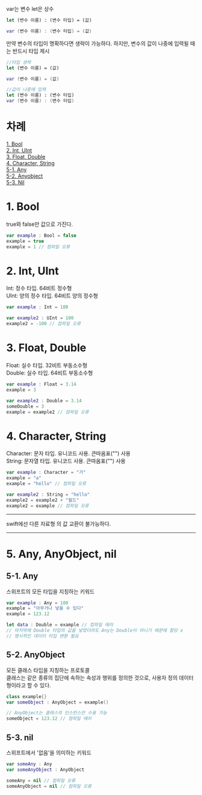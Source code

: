 var는 변수 let은 상수

```swift
let (변수 이름) : (변수 타입) = (값)

var (변수 이름) : (변수 타입) = (값)
```
만약 변수의 타입이 명확하다면 생략이 가능하다. 하지만, 변수의 값이 나중에 입력될 때는 반드시 타입 제시
```swift
//타입 생략
let (변수 이름) = (값)

var (변수 이름) = (값)

//값이 나중에 입력
let (변수 이름) : (변수 타입)
var (변수 이름) : (변수 타입)
```

# 차례
[1. Bool](#bool)<br>
[2. Int, UInt](#Int,-UInt)<br>
[3. Float, Double](#3-float-double)<br>
[4. Character, String](#4-character-string)<br>
[5-1. Any](#5-1-any)<br>
[5-2. Anyobject](#5-2-anyobject)<br>
[5-3. Nil](#5-3-nil)<br>
# 1. Bool
true와 false만 값으로 가진다.
```swift
var example : Bool = false
example = true
example = 1 // 컴파일 오류
```

# 2. Int, UInt
Int: 정수 타입. 64비트 정수형<br>
UInt: 양의 정수 타입. 64비트 양의 정수형
```swift
var example : Int = 100

var example2 : UInt = 100
example2 = -100 // 컴파일 오류
```

# 3. Float, Double
Float: 실수 타입. 32비트 부동소수형<br>
Double: 실수 타입. 64비트 부동소수형
```swift
var example : Float = 3.14
example = 3

var example2 : Double = 3.14
someDouble = 3
example = example2 // 컴파일 오류
```

# 4. Character, String
Character: 문자 타입. 유니코드 사용. 큰따옴표("") 사용<br>
String: 문자열 타입. 유니코드 사용. 큰따옴표("") 사용
```swift
var example : Character = "가"
example = "a"
example = "hello" // 컴파일 오류

var example2 : String = "hello"
example2 = example2 + "월드"
example2 = example // 컴파일 오류
```

------
swift에선 다른 자료형 의 값 교환이 불가능하다.

-----

# 5. Any, AnyObject, nil

## 5-1. Any
스위프트의 모든 타입을 지칭하는 키워드
```swift
var example : Any = 100
example = "아무거나 넣을 수 있다"
example = 123.12

let data : Double = example // 컴파일 에러
// 마지막에 Double 타입의 값을 넣었더라도 Any는 Double이 아니기 때문에 할당 x 
// 명시적인 데이터 타입 변환 필요
```

## 5-2. AnyObject
모든 클래스 타입을 지칭하는 프로토콜<br>
클래스는 같은 종류의 집단에 속하는 속성과 행위를 정의한 것으로, 사용자 정의 데이터형이라고 할 수 있다.
```swift
class example{}
var someObject : AnyObject = example()

// AnyObject는 클래스의 인스턴스만 수용 가능
someObject = 123.12 // 컴파일 에러
```

## 5-3. nil
스위프트에서 '없음'을 의미하는 키워드
```swift
var someAny : Any
var someAnyObject : AnyObject

someAny = nil // 컴파일 오류
someAnyObject = nil // 컴파일 오류
```